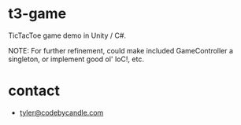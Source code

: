 # t3-game
TicTacToe game demo in Unity / C#.

NOTE:  For further refinement, could make included GameController a singleton, or implement good ol' IoC!, etc.

# contact
- tyler@codebycandle.com
